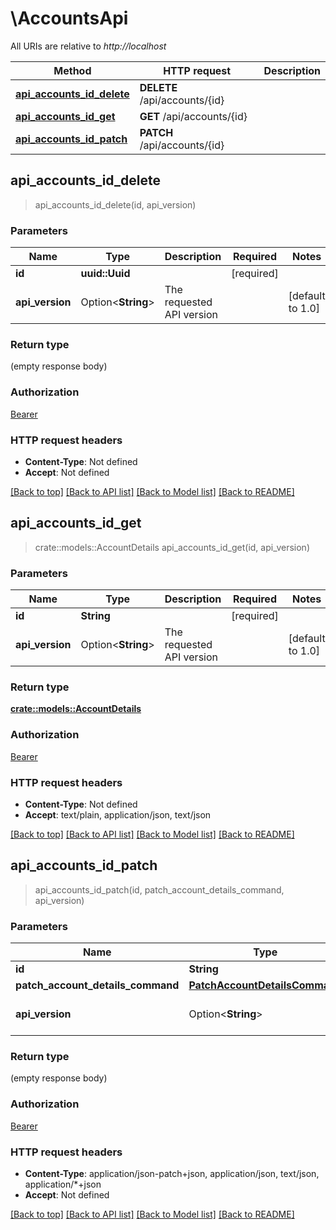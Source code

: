 # \AccountsApi

All URIs are relative to *http://localhost*

Method | HTTP request | Description
------------- | ------------- | -------------
[**api_accounts_id_delete**](AccountsApi.md#api_accounts_id_delete) | **DELETE** /api/accounts/{id} | 
[**api_accounts_id_get**](AccountsApi.md#api_accounts_id_get) | **GET** /api/accounts/{id} | 
[**api_accounts_id_patch**](AccountsApi.md#api_accounts_id_patch) | **PATCH** /api/accounts/{id} | 



## api_accounts_id_delete

> api_accounts_id_delete(id, api_version)


### Parameters


Name | Type | Description  | Required | Notes
------------- | ------------- | ------------- | ------------- | -------------
**id** | **uuid::Uuid** |  | [required] |
**api_version** | Option<**String**> | The requested API version |  |[default to 1.0]

### Return type

 (empty response body)

### Authorization

[Bearer](../README.md#Bearer)

### HTTP request headers

- **Content-Type**: Not defined
- **Accept**: Not defined

[[Back to top]](#) [[Back to API list]](../README.md#documentation-for-api-endpoints) [[Back to Model list]](../README.md#documentation-for-models) [[Back to README]](../README.md)


## api_accounts_id_get

> crate::models::AccountDetails api_accounts_id_get(id, api_version)


### Parameters


Name | Type | Description  | Required | Notes
------------- | ------------- | ------------- | ------------- | -------------
**id** | **String** |  | [required] |
**api_version** | Option<**String**> | The requested API version |  |[default to 1.0]

### Return type

[**crate::models::AccountDetails**](AccountDetails.md)

### Authorization

[Bearer](../README.md#Bearer)

### HTTP request headers

- **Content-Type**: Not defined
- **Accept**: text/plain, application/json, text/json

[[Back to top]](#) [[Back to API list]](../README.md#documentation-for-api-endpoints) [[Back to Model list]](../README.md#documentation-for-models) [[Back to README]](../README.md)


## api_accounts_id_patch

> api_accounts_id_patch(id, patch_account_details_command, api_version)


### Parameters


Name | Type | Description  | Required | Notes
------------- | ------------- | ------------- | ------------- | -------------
**id** | **String** |  | [required] |
**patch_account_details_command** | [**PatchAccountDetailsCommand**](PatchAccountDetailsCommand.md) |  | [required] |
**api_version** | Option<**String**> | The requested API version |  |[default to 1.0]

### Return type

 (empty response body)

### Authorization

[Bearer](../README.md#Bearer)

### HTTP request headers

- **Content-Type**: application/json-patch+json, application/json, text/json, application/*+json
- **Accept**: Not defined

[[Back to top]](#) [[Back to API list]](../README.md#documentation-for-api-endpoints) [[Back to Model list]](../README.md#documentation-for-models) [[Back to README]](../README.md)

